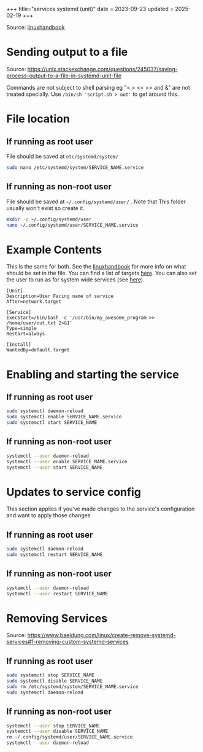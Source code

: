 +++
title="services systemd (unit)"
date = 2023-09-23
updated = 2025-02-19
+++

Source: [linuxhandbook]

# Sending output to a file

Source: <https://unix.stackexchange.com/questions/245037/saving-process-output-to-a-file-in-systemd-unit-file>

Commands are not subject to shell parsing eg "< > << >> and &" are not treated specially. Use `/bin/sh 'script.sh > out'` to get around this.

# File location

## If running as root user

File should be saved at `etc/systemd/system/`

```sh
sudo nano /etc/systemd/system/SERVICE_NAME.service
```

## If running as non-root user

File should be saved at `~/.config/systemd/user/` . Note that This folder usually won't exist so create it.

```sh
mkdir -p ~/.config/systemd/user
nano ~/.config/systemd/user/SERVICE_NAME.service
```

# Example Contents

This is the same for both. See the [linuxhandbook] for more info on what should be set in the file.
You can find a list of targets [here](https://www.freedesktop.org/software/systemd/man/latest/systemd.special.html).
You can also set the user to run as for system wide services (see [here](https://www.freedesktop.org/software/systemd/man/latest/systemd.exec.html#User=)).

```
[Unit]
Description=User Facing name of service
After=network.target

[Service]
ExecStart=/bin/bash -c '/usr/bin/my_awesome_program >> /home/user/out.txt 2>&1'
Type=simple
Restart=always

[Install]
WantedBy=default.target
```

# Enabling and starting the service

## If running as root user

```sh
sudo systemctl daemon-reload
sudo systemctl enable SERVICE_NAME.service
sudo systemctl start SERVICE_NAME
```

## If running as non-root user

```sh
systemctl --user daemon-reload
systemctl --user enable SERVICE_NAME.service
systemctl --user start SERVICE_NAME
```

# Updates to service config

This section applies if you've made changes to the service's configuration and want to apply those changes

## If running as root user

```sh
sudo systemctl daemon-reload
sudo systemctl restart SERVICE_NAME
```

## If running as non-root user

```sh
systemctl --user daemon-reload
systemctl --user restart SERVICE_NAME
```

[linuxhandbook]: https://linuxhandbook.com/create-systemd-services

# Removing Services

Source: <https://www.baeldung.com/linux/create-remove-systemd-services#1-removing-custom-systemd-services>

## If running as root user

```sh
sudo systemctl stop SERVICE_NAME
sudo systemctl disable SERVICE_NAME
sudo rm /etc/systemd/system/SERVICE_NAME.service
sudo systemctl daemon-reload
```

## If running as non-root user

```sh
systemctl --user stop SERVICE_NAME
systemctl --user disable SERVICE_NAME
rm ~/.config/systemd/user/SERVICE_NAME.service
systemctl --user daemon-reload
```
